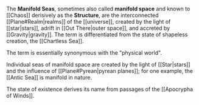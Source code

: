 The **Manifold Seas**, sometimes also called **manifold space** and known to [[Chaos]] derisively as the **Structure**, are the interconnected [[Plane#Realm|realms]] of the [[universe]], created by the light of [[star|stars]], adrift in [[Out There|outer space]], and accreted by [[Gravity|gravity]]. The term is differentiated from the state of shapeless creation, the [[Chartless Sea]].

The term is essentially synonymous with the "physical world".

Individual seas of manifold space are created by the light of [[Star|stars]] and the influence of [[Plane#Pyrean|pyrean planes]]; for one example, the [[Antic Sea]] is manifold in nature.

The state of existence derives its name from passages of the [[Apocrypha of Winds]].